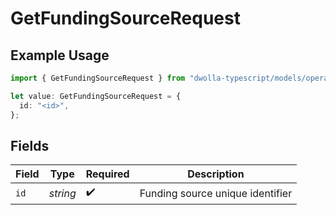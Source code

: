 # GetFundingSourceRequest

## Example Usage

```typescript
import { GetFundingSourceRequest } from "dwolla-typescript/models/operations";

let value: GetFundingSourceRequest = {
  id: "<id>",
};
```

## Fields

| Field                            | Type                             | Required                         | Description                      |
| -------------------------------- | -------------------------------- | -------------------------------- | -------------------------------- |
| `id`                             | *string*                         | :heavy_check_mark:               | Funding source unique identifier |